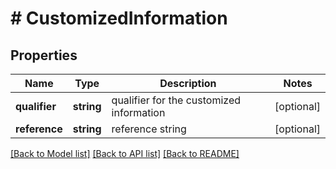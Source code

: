 # # CustomizedInformation

## Properties

Name | Type | Description | Notes
------------ | ------------- | ------------- | -------------
**qualifier** | **string** | qualifier for the customized information | [optional]
**reference** | **string** | reference string | [optional]

[[Back to Model list]](../../README.md#models) [[Back to API list]](../../README.md#endpoints) [[Back to README]](../../README.md)
